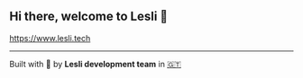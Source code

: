 
## Hi there, welcome to Lesli 👋

https://www.lesli.tech

<hr/>

Built with :blue_heart: by **Lesli development team** in [:guatemala:](https://visitguatemala.com)
